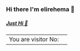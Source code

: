 ### Hi there I'm elirehema 👋

##### [Just Hi :wave:](https://twitter.com/intent/tweet?text=Hi%20%40elixml%20%F0%9F%91%8B.%20I%20am%20saying%20hi%20from%20your%20Github%20profile!%20(https%3A%2F%2Fgithub.com%2Felirehema)%0A%0A)
<table>
  <tr>
    <td>You are visitor No:</td>
    <td><img src="https://ryan-lanciaux-counter.glitch.me/count.svg" alt="" /></td>
  </tr>
</table>

<!--
**elirehema/elirehema** is a ✨ _special_ ✨ repository because its `README.md` (this file) appears on your GitHub profile.

Here are some ideas to get you started:

- 🔭 I’m currently working on ...
- 🌱 I’m currently learning ...
- 👯 I’m looking to collaborate on ...
- 🤔 I’m looking for help with ...
- 💬 Ask me about ...
- 📫 How to reach me: ...
- 😄 Pronouns: ...
- ⚡ Fun fact: ...
-->

